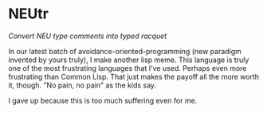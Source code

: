 # NEUtr

*Convert NEU type comments into typed racquet*

In our latest batch of avoidance-oriented-programming (new paradigm invented by yours truly), I make another lisp meme. This language is truly one of the most frustrating languages that I've used. Perhaps even more frustrating than Common Lisp. That just makes the payoff all the more worth it, though. "No pain, no pain" as the kids say.

I gave up because this is too much suffering even for me.
